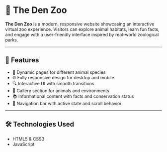 # 🐾 The Den Zoo

**The Den Zoo** is a modern, responsive website showcasing an interactive virtual zoo experience. Visitors can explore animal habitats, learn fun facts, and engage with a user-friendly interface inspired by real-world zoological parks.

---

## 🚀 Features

- 🦁 Dynamic pages for different animal species
- 🌐 Fully responsive design for desktop and mobile
- 🔍 Interactive UI with smooth transitions
- 📸 Gallery section for animals and environments
- 📚 Informational content with facts and conservation status
- 🧭 Navigation bar with active state and scroll behavior

---

## 🛠️ Technologies Used

- HTML5 & CSS3
- JavaScript